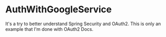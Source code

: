 # AuthWithGoogleService
It's a try to better understand Spring Security and OAuth2. This is only an example that I'm done with OAuth2 Docs.
